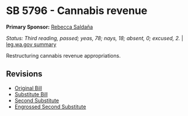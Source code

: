 # SB 5796 - Cannabis revenue
**Primary Sponsor:** [Rebecca Saldaña](/person/leg/rebecca.saldana.md)

*Status: Third reading, passed; yeas, 78; nays, 18; absent, 0; excused, 2.* | [leg.wa.gov summary](https://app.leg.wa.gov/billsummary?BillNumber=5796&Year=2021)

Restructuring cannabis revenue appropriations.

## Revisions
* [Original Bill](1/)
* [Substitute Bill](S/)
* [Second Substitute](S2/)
* [Engrossed Second Substitute](S2.E/)